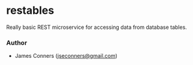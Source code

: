 # restables
Really basic REST microservice for accessing data from database tables. 


### Author

-  James Conners (jseconners@gmail.com)
